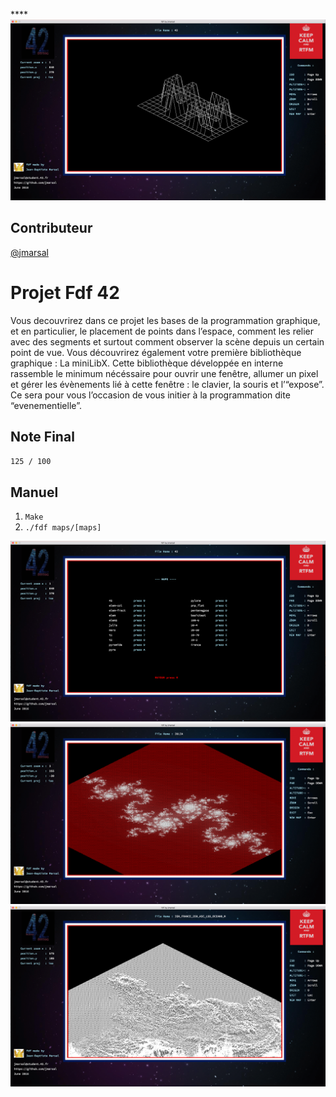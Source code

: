 ****![Fdf 42](./readme_images/42.png)

## Contributeur
[@jmarsal](https://github.com/jmarsal)

# Projet Fdf 42
Vous decouvrirez dans ce projet les bases de la programmation graphique, et en particulier,
le placement de points dans l’espace, comment les relier avec des segments et
surtout comment observer la scène depuis un certain point de vue.
Vous découvrirez également votre première bibliothèque graphique : La miniLibX.
Cette bibliothèque développée en interne rassemble le minimum nécéssaire pour ouvrir
une fenêtre, allumer un pixel et gérer les évènements lié à cette fenêtre : le clavier, la
souris et l’“expose”. Ce sera pour vous l’occasion de vous initier à la programmation dite
“evenementielle”. 

## Note Final
`125 / 100`

## Manuel
1. `Make`
2. `./fdf maps/[maps]`

![Fdf menu](./readme_images/menu.png)
![Fdf julia](./readme_images/julia.png)
![Fdf france](./readme_images/france.png)